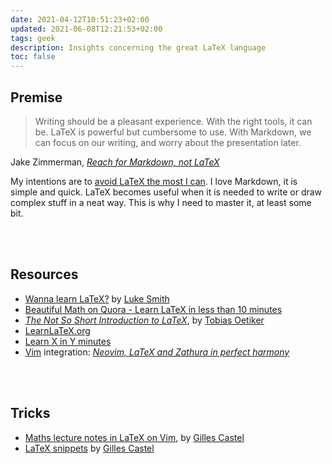 ```yaml
---
date: 2021-04-12T10:51:23+02:00
updated: 2021-06-08T12:21:53+02:00
tags: geek
description: Insights concerning the great LaTeX language
toc: false
---
```

## Premise

> Writing should be a pleasant experience. With the right tools, it can be. LaTeX is powerful but cumbersome to use. With Markdown, we can focus on our writing, and worry about the presentation later.

<p class='cite'>Jake Zimmerman, <cite><a href='Reach for Markdown, not LaTeX'  target='_blank' title='Reach for Markdown, not LaTeX'>Reach for Markdown, not LaTeX</a></cite></p>

My intentions are to <u>avoid LaTeX the most I can</u>. I love Markdown, it is simple and quick. LaTeX becomes useful when it is needed to write or draw complex stuff in a neat way. This is why I need to master it, at least some bit.

<br>
<br>

## Resources

- [Wanna learn LaTeX?](https://lukesmith.xyz/articles/latex 'Wanna learn LaTeX?') by [Luke Smith](https://lukesmith.xyz/ 'Luke Smith')
- [Beautiful Math on Quora - Learn LaTeX in less than 10 minutes](https://math-on-quora.surge.sh/ 'An introduction to beautiful math on Quora')
- <cite><a href='https://tobi.oetiker.ch/lshort/lshort.pdf'  target='_blank' title='The Not So Short Introduction to LATEX2ε'>The Not So Short Introduction to LaTeX</a></cite>, by [Tobias Oetiker](https://tobi.oetiker.ch/hp/about/ 'Tobias Oetiker - About')
- [LearnLaTeX.org](https://www.learnlatex.org/en/ 'Learn LaTeX')
- [Learn X in Y minutes](https://learnxinyminutes.com/docs/latex/ 'Learn latex in Y Minutes')
- [Vim](Vim.md) integration: [*Neovim, LaTeX and Zathura in perfect harmony*](https://www.preciouschicken.com/blog/posts/neovim-latex-zathura-in-perfect-harmony/ 'Neovim, LaTeX and Zathura in perfect harmony')

<br>
<br>

## Tricks

- [Maths lecture notes in LaTeX on Vim](https://castel.dev/post/lecture-notes-1/ 'How I’m able to take notes in mathematics lectures using LaTeX and Vim \| Gilles Castel'), by [Gilles Castel](https://castel.dev 'Gilles Castel')
- [LaTeX snippets](https://github.com/gillescastel/latex-snippets 'LaTeX snippets on GitHub') by [Gilles Castel](https://castel.dev 'Gilles Castel')